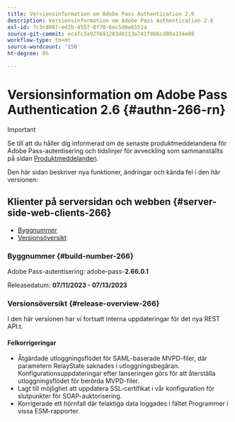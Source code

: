 ```yaml
---
title: Versionsinformation om Adobe Pass Authentication 2.6
description: Versionsinformation om Adobe Pass Authentication 2.6
exl-id: 7c3cd007-ed2b-455f-8f70-6ec5d0a6552a
source-git-commit: ecafc3a92f691203d8113a741f0b6cd00a134e80
workflow-type: tm+mt
source-wordcount: '150'
ht-degree: 0%

---
```


# Versionsinformation om Adobe Pass Authentication 2.6 {#authn-266-rn}

>[!IMPORTANT]
>
> Se till att du håller dig informerad om de senaste produktmeddelandena för Adobe Pass-autentisering och tidslinjer för avveckling som sammanställts på sidan [Produktmeddelanden](/help/authentication/product-announcements.md).

Den här sidan beskriver nya funktioner, ändringar och kända fel i den här versionen:

## Klienter på serversidan och webben {#server-side-web-clients-266}

* [Byggnummer](#build-number-266)
* [Versionsöversikt](#release-overview-266)

### Byggnummer {#build-number-266}

Adobe Pass-autentisering: adobe-pass-**2.66.0.1**

Releasedatum: **07/11/2023 - 07/13/2023**

### Versionsöversikt {#release-overview-266}

I den här versionen har vi fortsatt interna uppdateringar för det nya REST API:t.

#### Felkorrigeringar

* Åtgärdade utloggningsflödet för SAML-baserade MVPD-filer, där parametern RelayState saknades i utloggningsbegäran. Konfigurationsuppdateringar efter lanseringen görs för att återställa utloggningsflödet för berörda MVPD-filer.
* Lagt till möjlighet att uppdatera SSL-certifikat i vår konfiguration för slutpunkter för SOAP-auktorisering.
* Korrigerade ett hörnfall där felaktiga data loggades i fältet Programmer i vissa ESM-rapporter.
